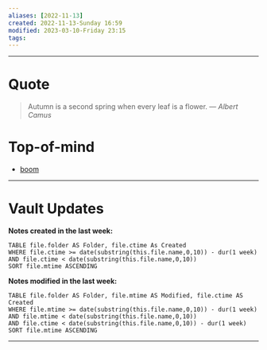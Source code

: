```yaml
---
aliases: [2022-11-13]
created: 2022-11-13-Sunday 16:59
modified: 2023-03-10-Friday 23:15
tags: 
---
```



---

# Quote
> Autumn is a second spring when every leaf is a flower.
> — <cite>Albert Camus</cite>

# Top-of-mind
- [boom](dayone://entries)

---

# Vault Updates

**Notes created in the last week:**

``` dataview
TABLE file.folder AS Folder, file.ctime As Created
WHERE file.ctime >= date(substring(this.file.name,0,10)) - dur(1 week) AND file.ctime < date(substring(this.file.name,0,10))
SORT file.mtime ASCENDING
```

**Notes modified in the last week:**

``` dataview
TABLE file.folder AS Folder, file.mtime AS Modified, file.ctime AS Created
WHERE file.mtime >= date(substring(this.file.name,0,10)) - dur(1 week)
AND file.mtime < date(substring(this.file.name,0,10))
AND file.ctime < date(substring(this.file.name,0,10)) - dur(1 week)
SORT file.mtime ASCENDING
```
---
